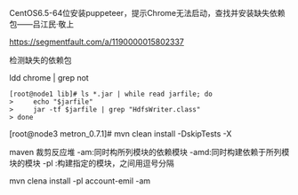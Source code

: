 
CentOS6.5-64位安装puppeteer，提示Chrome无法启动，查找并安装缺失依赖包——吕江民·敬上

https://segmentfault.com/a/1190000015802337

检测缺失的依赖包

ldd chrome | grep not

```shell
[root@node1 lib]# ls *.jar | while read jarfile; do
>     echo "$jarfile"
>     jar -tf $jarfile | grep "HdfsWriter.class"
> done
```

[root@node3 metron_0.7.1]# mvn clean install -DskipTests -X


maven 裁剪反应堆
-am:同时构所列模块的依赖模块
-amd:同时构建依赖于所列模块的模块
-pl <arg> :构建指定的模块，之间用逗号分隔

mvn clena install -pl account-emil -am
